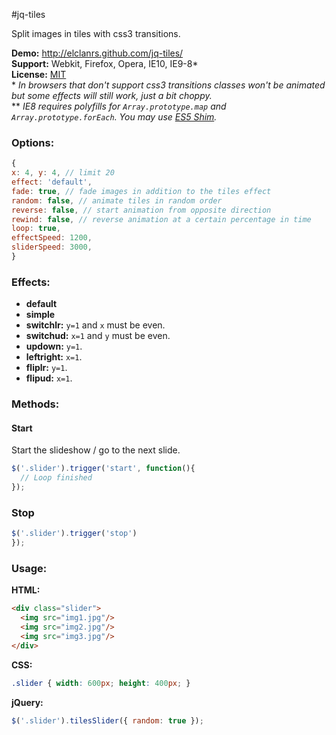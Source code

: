 #jq-tiles

Split images in tiles with css3 transitions.

**Demo:** http://elclanrs.github.com/jq-tiles/  
**Support:** Webkit, Firefox, Opera, IE10, IE9-8*  
**License:** [MIT](http://en.wikipedia.org/wiki/MIT_License)  
\* _In browsers that don't support css3 transitions classes won't be animated but some effects will still work, just a bit choppy._  
\*\* _IE8 requires polyfills for `Array.prototype.map` and `Array.prototype.forEach`. You may use [ES5 Shim](https://github.com/kriskowal/es5-shim/)._

### Options:
```javascript
{
x: 4, y: 4, // limit 20
effect: 'default',
fade: true, // fade images in addition to the tiles effect
random: false, // animate tiles in random order
reverse: false, // start animation from opposite direction
rewind: false, // reverse animation at a certain percentage in time
loop: true,
effectSpeed: 1200,
sliderSpeed: 3000,
}
```

### Effects:
* **default**
* **simple**
* **switchlr:** `y=1` and `x` must be even.
* **switchud:** `x=1` and `y` must be even.
* **updown:** `y=1`.
* **leftright:** `x=1`.
* **fliplr:** `y=1`.
* **flipud:** `x=1`.

### Methods:

#### Start  
Start the slideshow / go to the next slide.
```javascript
$('.slider').trigger('start', function(){
  // Loop finished
});
```

### Stop
```javascript
$('.slider').trigger('stop')
});
```

### Usage:

**HTML:**
```html
<div class="slider">
  <img src="img1.jpg"/>
  <img src="img2.jpg"/>
  <img src="img3.jpg"/>
</div>
```

**CSS:**
```css
.slider { width: 600px; height: 400px; }
```

**jQuery:**
```javascript
$('.slider').tilesSlider({ random: true });
```



